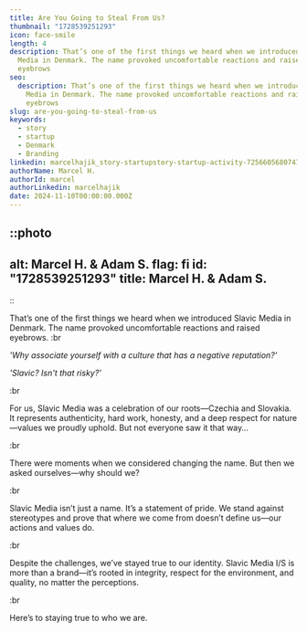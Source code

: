 ```yaml
---
title: Are You Going to Steal From Us?
thumbnail: "1728539251293"
icon: face-smile
length: 4
description: That’s one of the first things we heard when we introduced Slavic
  Media in Denmark. The name provoked uncomfortable reactions and raised
  eyebrows
seo:
  description: That’s one of the first things we heard when we introduced Slavic
    Media in Denmark. The name provoked uncomfortable reactions and raised
    eyebrows
slug: are-you-going-to-steal-from-us
keywords:
  - story
  - startup
  - Denmark
  - Branding
linkedin: marcelhajik_story-startupstory-startup-activity-7256605680747319298-a7Zt?utm_source=share&utm_medium=member_desktop
authorName: Marcel H.
authorId: marcel
authorLinkedin: marcelhajik
date: 2024-11-10T00:00:00.000Z
---
```


::photo
---
alt: Marcel H. & Adam S.
flag: fi
id: "1728539251293"
title: Marcel H. & Adam S.
---
::

That’s one of the first things we heard when we introduced Slavic Media in Denmark. The name provoked uncomfortable reactions and raised eyebrows. :br

*'Why associate yourself with a culture that has a negative reputation?'*

*'Slavic? Isn't that risky?'*

:br

For us, Slavic Media was a celebration of our roots—Czechia and Slovakia. It represents authenticity, hard work, honesty, and a deep respect for nature—values we proudly uphold. But not everyone saw it that way…

:br

There were moments when we considered changing the name. But then we asked ourselves—why should we?

:br

Slavic Media isn’t just a name. It’s a statement of pride. We stand against stereotypes and prove that where we come from doesn’t define us—our actions and values do.

:br

Despite the challenges, we’ve stayed true to our identity. Slavic Media I/S is more than a brand—it’s rooted in integrity, respect for the environment, and quality, no matter the perceptions.

:br

Here’s to staying true to who we are.

